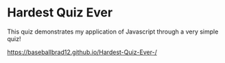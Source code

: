# Hardest Quiz Ever
This quiz demonstrates my application of Javascript through a very simple quiz!

https://baseballbrad12.github.io/Hardest-Quiz-Ever-/
